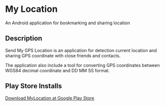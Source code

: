 # My Location
An Android application for bookmarking and sharing  location 

## Description
Send My GPS Location is an application for detection current location and sharing GPS coordinate with close friends and contacts.

The application also include a tool for converting GPS coordinates between WGS84 decimal coordinate and DD MM SS format.

## Play Store Installs
[Download MyLocation at Google Play Store](https://play.google.com/store/apps/details?id=net.mypapit.mobile.myposition)
